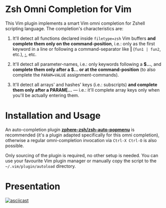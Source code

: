 # Zsh Omni Completion for Vim

This Vim plugin implements a smart Vim omni completion for Zshell scripting
language.  The completion's characteristics are:

1. It'll detect all functions declared inside `filetype=zsh` Vim buffers **and
   complete them only on the command-position**, i.e.: only as the first keyword
   in a line or following a command-separator like **|** (`fun1 | fun2`, etc.),
   **;**, etc.

2. It'll detect all parameter-names, i.e.: only keywords following a **$…**, and
   **complete them only after a $… or at the command-position** (to also
   complete the `PARAM=VALUE` assignment-commands).

3. It'll detect all arrays' and hashes' keys (i.e.: subscripts) **and complete
   them only after a PARAM[…** — i.e.: it'll complete array keys only when
   you'll be actually entering them.

# Installation and Usage

An auto-completion plugin
[**zphere-zsh/zsh-auto-popmenu**](https://github.com/zphere-zsh/zsh-auto-popmenu/)
is recommended (it's a plugin adapted specifically for this omni completion),
otherwise a regular omni-completion invocation via `Ctrl-X Ctrl-O` is also
possible.

Only sourcing of the plugin is required, no other setup is needed. You can use
your favourite Vim plugin manager or manually copy the script to the
`~/.vim/plugin/autoload` directory.

# Presentation

[![asciicast](https://asciinema.org/a/351814.svg)](https://asciinema.org/a/351814)

<!-- vim:set ft=markdown tw=80 fo+=a1n autoindent: -->
